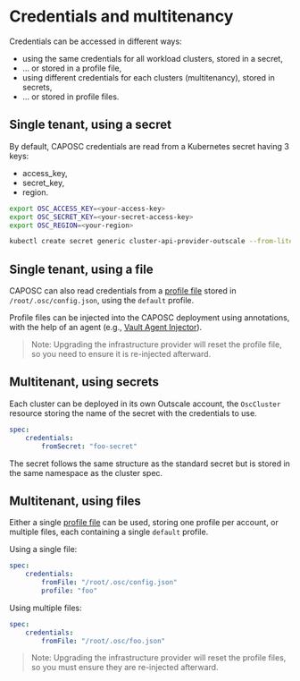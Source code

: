 # Credentials and multitenancy

Credentials can be accessed in different ways:
* using the same credentials for all workload clusters, stored in a secret,
* ... or stored in a profile file,
* using different credentials for each clusters (multitenancy), stored in secrets,
* ... or stored in profile files. 

## Single tenant, using a secret

By default, CAPOSC credentials are read from a Kubernetes secret having 3 keys:
* access_key,
* secret_key,
* region.

```bash
export OSC_ACCESS_KEY=<your-access-key>
export OSC_SECRET_KEY=<your-secret-access-key>
export OSC_REGION=<your-region>

kubectl create secret generic cluster-api-provider-outscale --from-literal=access_key=$OSC_ACCESS_KEY --from-literal=secret_key=$OSC_SECRET_KEY --from-literal=region=$OSC_REGION  -n cluster-api-provider-outscale-system
```

## Single tenant, using a file

CAPOSC can also read credentials from a [profile file][profile file] stored in `/root/.osc/config.json`, using the `default` profile.

Profile files can be injected into the CAPOSC deployment using annotations, with the help of an agent (e.g., [Vault Agent Injector][Vault]).

> Note: Upgrading the infrastructure provider will reset the profile file, so you need to ensure it is re-injected afterward.

## Multitenant, using secrets

Each cluster can be deployed in its own Outscale account, the `OscCluster` resource storing the name of the secret with the credentials to use.

```yaml
spec:
    credentials:
        fromSecret: "foo-secret"
```

The secret follows the same structure as the standard secret but is stored in the same namespace as the cluster spec.

## Multitenant, using files

Either a single [profile file][profile file] can be used, storing one profile per account, or multiple files, each containing a single `default` profile.

Using a single file:
```yaml
spec:
    credentials:
        fromFile: "/root/.osc/config.json"
        profile: "foo"
```

Using multiple files:
```yaml
spec:
    credentials:
        fromFile: "/root/.osc/foo.json"
```

> Note: Upgrading the infrastructure provider will reset the profile files, so you must ensure they are re-injected afterward.

<!-- References -->
[profile file]: https://github.com/outscale/oapi-cli#-configuration
[Vault]: https://developer.hashicorp.com/vault/docs/deploy/kubernetes/injector
